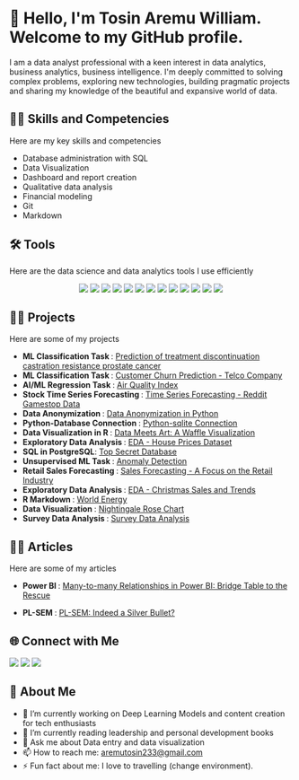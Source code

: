 # 👋 Hello, I'm **Tosin Aremu William**. Welcome to my GitHub profile.
I am a data analyst professional with a keen interest in data analytics, business analytics, business intelligence. I'm deeply committed to solving complex problems, exploring new technologies, building pragmatic projects and sharing my knowledge of the beautiful and expansive world of data.

## 🚀🦾 **Skills and Competencies**
Here are my key skills and competencies 
- Database administration with SQL
- Data Visualization
- Dashboard and report creation 
- Qualitative data analysis
- Financial modeling
- Git
- Markdown
## 🛠️ **Tools**
Here are the data science and data analytics tools I use efficiently

  <div align="center"> 
    <img src="https://img.shields.io/badge/-Python-3776AB?&style=for-the-badge&logo=Python&logoColor=ffdd54" />
    <img src="https://img.shields.io/badge/-Microsoft%20Power%20BI-F2C811?&style=for-the-badge&logo=Power-BI&logoColor=black" />
    <img src="https://img.shields.io/badge/-PostgreSQL-4169E1?&style=for-the-badge&logo=PostgreSQL&logoColor=white" />
    <img src="https://img.shields.io/badge/-R-276DC3?&style=for-the-badge&logo=R&logoColor=white" />
    <img src="https://img.shields.io/badge/-Tableau-E97627?&style=for-the-badge&logo=Tableau&logoColor=white" />
    <img src="https://img.shields.io/badge/-Google%20Colab-F9AB00?&style=for-the-badge&logo=Google-Colab&logoColor=black" />
    <img src="https://img.shields.io/badge/-MySQL-4479A1?&style=for-the-badge&logo=MySQL&logoColor=white" />
    <img src="https://img.shields.io/badge/-NVivo-1E90FF?&style=for-the-badge&logoColor=white" />
    <img src="https://img.shields.io/badge/-Stata-00599C?&style=for-the-badge&logoColor=white" />
    <img src="https://img.shields.io/badge/-SPSS-003399?&style=for-the-badge&logoColor=white" />
    <img src="https://img.shields.io/badge/-EViews-555555?&style=for-the-badge&logoColor=white" />
    <img src="https://img.shields.io/badge/-SQLite-003B57?&style=for-the-badge&logo=SQLite&logoColor=white" />
    <img src="https://img.shields.io/badge/-SQL%20Server-CC2927?&style=for-the-badge&logo=Microsoft-SQL-Server&logoColor=white" />
</div>


  ## 👨‍💻 **Projects**
  Here are some of my projects  
  - <b> ML Classification Task </b>: [Prediction of treatment discontinuation castration resistance prostate cancer](https://github.com/Kunleiky/prediction-of-treatment-discontinuation-for-metastatic-castration-resistance-prostate-cancer)
  - <b> ML Classification Task </b>: [Customer Churn Prediction - Telco Company](https://github.com/Kunleiky/CUSTOMER_CHURN_PREDICTION_TELCO)
  -  <b> AI/ML Regression Task </b>: [Air Quality Index](https://github.com/Kunleiky/AI_ML--AIR-QUALITY-INDEX)
  - <b> Stock Time Series Forecasting </b>: [Time Series Forecasting - Reddit Gamestop Data](https://github.com/Kunleiky/TIME-SERIES-FORECASTING-REDDIT-GAMESTOP-DATA)
  - <b> Data Anonymization </b>: [Data Anonymization in Python](https://github.com/Kunleiky/Data-Anonymization-in-Python)
  - <b> Python-Database Connection </b>: [Python-sqlite Connection](https://github.com/Kunleiky/Python_sqlite-connection)
  - <b> Data Visualization in R </b>: [Data Meets Art: A Waffle Visualization](https://github.com/Kunleiky/Data-Meet-Art_A-Waffle-Visualization)
  - <b> Exploratory Data Analysis </b>: [EDA - House Prices Dataset](https://github.com/Kunleiky/EDA-House-Prices-Dataset)
  - <b> SQL in PostgreSQL</b>: [Top Secret Database](https://github.com/Kunleiky/TOP-SECRET-DATABASE)
  -  <b> Unsupervised ML Task </b>: [Anomaly Detection](https://github.com/Kunleiky/anomaly-detection)
  -  <b> Retail Sales Forecasting </b>: [Sales Forecasting - A Focus on the Retail Industry](https://github.com/Kunleiky/Sales-Forecasting-A-Focus-on-the-Retail-Industry)
  -  <b> Exploratory Data Analysis </b>: [EDA - Christmas Sales and Trends](https://github.com/Kunleiky/EDA_Christmas_sales_and_trends)
  -  <b> R Markdown </b>: [World Energy](https://github.com/Kunleiky/World_Energy)
  -  <b> Data Visualization </b>: [Nightingale Rose Chart](https://github.com/Kunleiky/NIGHTINGALE-ROSE-CHART)
  -  <b> Survey Data Analysis </b>: [Survey Data Analysis](https://github.com/Kunleiky/SURVEY-DATA-ANALYSIS-1)


## 👨‍💻 **Articles**
  Here are some of my articles
  
  -  <b> Power BI </b>: [Many-to-many Relationships in Power BI: Bridge Table to the Rescue](https://www.linkedin.com/pulse/many-to-many-relationships-power-bi-bridge-table-rescue-gabriel/)

  -  <b> PL-SEM </b>: [PL-SEM: Indeed a Silver Bullet?](https://www.linkedin.com/pulse/pl-sem-method-analysis-indeed-silver-bullet-ibikunle-gabriel-tjs0f)


 ##  🌐 **Connect with Me**
 <a href="https://www.linkedin.com/in/aremutosin-william"><img src="https://img.shields.io/badge/-LinkedIn-0072b1?&style=for-the-badge&logo=linkedin&logoColor=white" /></a>
<a href="https://kaggle.com/ibikunlegabriel"><img src="https://img.shields.io/badge/-Kaggle-20BEFF?&style=for-the-badge&logo=kaggle&logoColor=white" /></a>
<a href="https://x.com/IBK_data"><img src="https://img.shields.io/badge/-X-000000?&style=for-the-badge&logo=x&logoColor=white" /></a>






##  💫 **About Me**

- 🔭 I’m currently working on Deep Learning Models and content creation for tech enthusiasts
- 🌱 I’m currently reading leadership and personal development books
- 💬 Ask me about Data entry and data visualization 
- 📫 How to reach me: [aremutosin233@gmail.com](mailto:ibikunlesgabriel@gmail.com)
- ⚡ Fun fact about me: I love to travelling (change environment).


